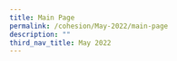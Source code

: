 ```yaml
---
title: Main Page
permalink: /cohesion/May-2022/main-page
description: ""
third_nav_title: May 2022
---
```

